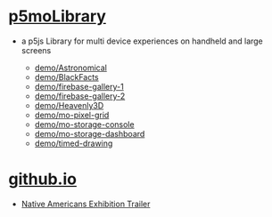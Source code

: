 # [p5moLibrary](https://github.com/molab-itp/p5moLibrary)

- a p5js Library for multi device experiences on handheld and large screens

  - [demo/Astronomical](demo/Astronomical?v=40)
  - [demo/BlackFacts](demo/BlackFacts?v=40)
  - [demo/firebase-gallery-1](demo/firebase-gallery-1/)
  - [demo/firebase-gallery-2](demo/firebase-gallery-2)
  - [demo/Heavenly3D](demo/Heavenly3D?v=40)
  - [demo/mo-pixel-grid](demo/mo-pixel-grid?v=40)
  - [demo/mo-storage-console](demo/mo-storage-console)
  - [demo/mo-storage-dashboard](demo/mo-storage-dashboard?v=40)
  - [demo/timed-drawing](demo/timed-drawing)

# [github.io](https://molab-itp.github.io/p5moLibrary/src?v=40)

- [Native Americans Exhibition Trailer](demo/BlackFacts?playlist=hpjNGTYvpxw)

<!--
# https://www.youtube.com/watch?v=hpjNGTYvpxw
# The Land Carries Our Ancestors: Contemporary Art by Native Americans Exhibition Trailer
 -->
